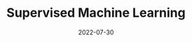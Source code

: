 ---
# Page title
title: Supervised Machine Learning

# Page summary for search engines.
summary: Notes on the first course in the Machine Learning Specialization

# Date page published
date: 2022-07-30

type: book

# Position of this page in the menu. Remove this option to sort alphabetically.
weight: 1
---